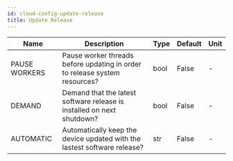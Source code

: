 ```yaml
---
id: cloud-config-update-release
title: Update Release
---
```


| Name | Description | Type | Default | Unit |
| ------ | ------ | ------ | ------ | ------ |
| PAUSE WORKERS | Pause worker threads before updating in order to release system resources? | bool | False | - |
| DEMAND | Demand that the latest software release is installed on next shutdown? | bool | False | - |
| AUTOMATIC | Automatically keep the device updated with the lastest software release? | str | False | - |
